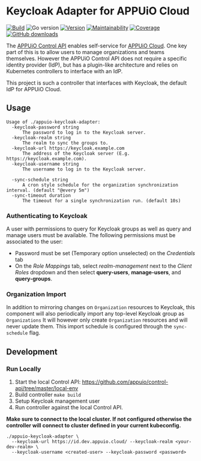 # Keycloak Adapter for APPUiO Cloud

[![Build](https://img.shields.io/github/workflow/status/vshn/appuio-keycloak-adapter/Test)][build]
![Go version](https://img.shields.io/github/go-mod/go-version/vshn/appuio-keycloak-adapter)
[![Version](https://img.shields.io/github/v/release/vshn/appuio-keycloak-adapter)][releases]
[![Maintainability](https://img.shields.io/codeclimate/maintainability/vshn/appuio-keycloak-adapter)][codeclimate]
[![Coverage](https://img.shields.io/codeclimate/coverage/vshn/appuio-keycloak-adapter)][codeclimate]
[![GitHub downloads](https://img.shields.io/github/downloads/vshn/appuio-keycloak-adapter/total)][releases]

[build]: https://github.com/vshn/appuio-keycloak-adapter/actions?query=workflow%3ATest
[releases]: https://github.com/vshn/appuio-keycloak-adapter/releases
[codeclimate]: https://codeclimate.com/github/vshn/appuio-keycloak-adapter

The [APPUiO Control API](https://github.com/appuio/control-api) enables self-service for  [APPUiO Cloud](https://appuio.cloud).
One key part of this is to allow users to manage organizations and teams themselves.
However the APPUiO Control API does not require a specific identity provider (IdP), but has a plugin-like architecture and relies on Kubernetes controllers to interface with an IdP.

This project is such a controller that interfaces with Keycloak, the default IdP for APPUiO Cloud.

## Usage

```
Usage of ./appuio-keycloak-adapter:
  -keycloak-password string
      The password to log in to the Keycloak server.
  -keycloak-realm string
      The realm to sync the groups to.
  -keycloak-url https://keycloak.example.com
      The address of the Keycloak server (E.g. https://keycloak.example.com).
  -keycloak-username string
      The username to log in to the Keycloak server.

  -sync-schedule string
      A cron style schedule for the organization synchronization interval. (default "@every 5m")
  -sync-timeout duration
      The timeout for a single synchronization run. (default 10s)
```

### Authenticating to Keycloak

A user with permissions to query for Keycloak groups as well as query and manage users must be available.
The following permissions must be associated to the user:

* Password must be set (Temporary option unselected) on the _Credentials_ tab
* On the _Role Mappings_ tab, select _realm-management_ next to the _Client Roles_ dropdown and then select **query-users**, **manage-users**, and **query-groups**.


### Organization Import

In addition to mirroring changes on `Organization` resources to Keycloak, this component will also periodically import any top-level Keycloak group as `Organizations`
It will however only create `Organization` resources and will never update them.
This import schedule is configured through the `sync-schedule` flag.

## Development

### Run Locally

1. Start the local Control API: https://github.com/appuio/control-api/tree/master/local-env
1. Build controller `make build`
1. Setup Keycloak management user
1. Run controller against the local Control API.

**Make sure to connect to the local cluster.
If not configured otherwise the controller will connect to cluster defined in your current kubeconfig.**

```
./appuio-keycloak-adapter \
  --keycloak-url https://id.dev.appuio.cloud/ --keycloak-realm <your-dev-realm> \
  --keycloak-username <created-user> --keycloak-password <password>
```
